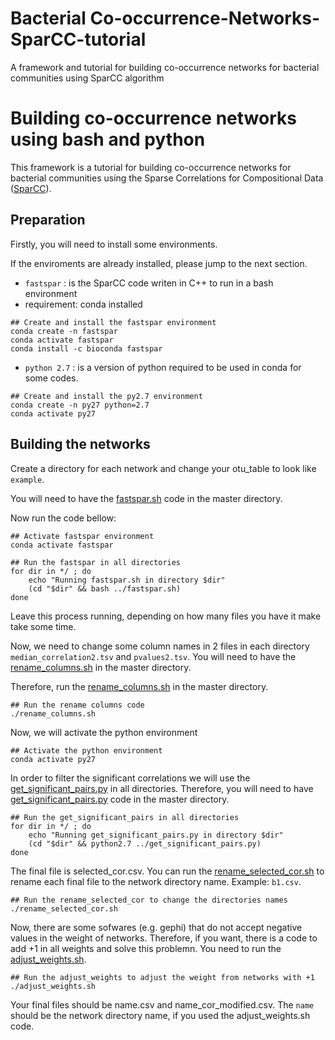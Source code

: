 <!-- README.md is generated from README.Rmd. Please edit that file -->
<!-- badges: start -->

# Bacterial Co-occurrence-Networks-SparCC-tutorial
A framework and tutorial for building co-occurrence networks for bacterial communities using SparCC algorithm

# Building co-occurrence networks using bash and python

This framework is a tutorial for building co-occurrence networks for bacterial communities using the Sparse Correlations for Compositional Data ([SparCC](https://doi.org/10.1371/journal.pcbi.1002687)).

## Preparation

Firstly, you will need to install some environments.

If the enviroments are already installed, please jump to the next section.

-   `fastspar` : is the SparCC code writen in C++ to run in a bash environment
-   requirement: conda installed

<!-- -->
    ## Create and install the fastspar environment 
    conda create -n fastspar
    conda activate fastspar
    conda install -c bioconda fastspar

-   `python 2.7` : is a version of python required to be used in conda for some codes.

<!-- -->
    ## Create and install the py2.7 environment 
    conda create -n py27 python=2.7
    conda activate py27

## Building the networks

Create a directory for each network and change your otu_table to look like `example`.

You will need to have the [fastspar.sh](https://github.com/DpennaS/Co-occurrence-Networks-SparCC-tutorial/blob/main/docs/fastspar.sh) code in the master directory.

Now run the code bellow:

<!-- -->
    ## Activate fastspar environment
    conda activate fastspar

<!-- -->
    ## Run the fastspar in all directories
    for dir in */ ; do
        echo "Running fastspar.sh in directory $dir"
        (cd "$dir" && bash ../fastspar.sh)
    done

Leave this process running, depending on how many files you have it make take some time.

Now, we need to change some column names in 2 files in each directory `median_correlation2.tsv` and `pvalues2.tsv`. You will need to have the [rename_columns.sh](https://github.com/DpennaS/Co-occurrence-Networks-SparCC-tutorial/blob/main/docs/rename_columns.sh) in the master directory.

Therefore, run the [rename_columns.sh](https://github.com/DpennaS/Co-occurrence-Networks-SparCC-tutorial/blob/main/docs/rename_columns.sh) in the master directory.

<!-- -->
    ## Run the rename columns code
    ./rename_columns.sh

Now, we will activate the python environment

<!-- --> 
    ## Activate the python environment
    conda activate py27

In order to filter the significant correlations we will use the [get_significant_pairs.py](https://github.com/DpennaS/Co-occurrence-Networks-SparCC-tutorial/blob/main/docs/get_significant_pairs.py) in all directories. Therefore, you will need to have [get_significant_pairs.py](https://github.com/DpennaS/Co-occurrence-Networks-SparCC-tutorial/blob/main/docs/get_significant_pairs.py) code in the master directory.

<!-- -->
    ## Run the get_significant_pairs in all directories
    for dir in */ ; do
        echo "Running get_significant_pairs.py in directory $dir"
        (cd "$dir" && python2.7 ../get_significant_pairs.py)
    done

The final file is selected_cor.csv. You can run the [rename_selected_cor.sh](https://github.com/DpennaS/Co-occurrence-Networks-SparCC-tutorial/blob/main/docs/rename_selected_cor.sh) to rename each final file to the network directory name. Example: `b1.csv`.

<!-- -->
    ## Run the rename_selected_cor to change the directories names
    ./rename_selected_cor.sh

Now, there are some sofwares (e.g. gephi) that do not accept negative values in the weight of networks. Therefore, if you want, there is a code to add +1 in all weights and solve this problemn. You need to run the [adjust_weights.sh](https://github.com/DpennaS/Co-occurrence-Networks-SparCC-tutorial/blob/main/docs/adjust_weights.sh).

<!-- -->
    ## Run the adjust_weights to adjust the weight from networks with +1
    ./adjust_weights.sh

Your final files should be name.csv and name_cor_modified.csv. The `name` should be the network directory name, if you used the adjust_weights.sh code.

